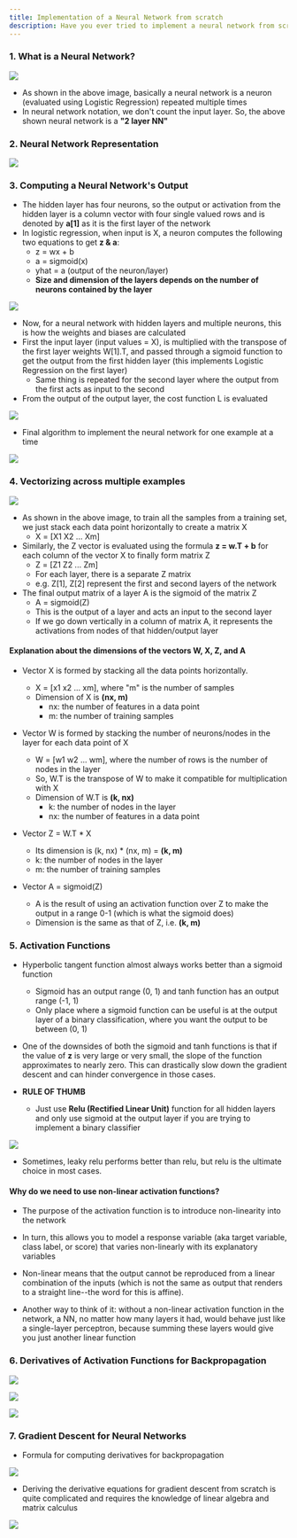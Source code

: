```yaml
---
title: Implementation of a Neural Network from scratch
description: Have you ever tried to implement a neural network from scratch, using Logistic Regression? This post reveals the fundamentals of building a neural network and training it with multiple training samples with the help of vectorization.
---
```


### 1. What is a Neural Network?

![](https://i.ibb.co/d79YnGD/Screenshot-from-2019-04-17-15-58-08.png)

- As shown in the above image, basically a neural network is a neuron (evaluated using Logistic Regression) repeated multiple times
- In neural network notation, we don't count the input layer. So, the above shown neural network is a **"2 layer NN"**

### 2. Neural Network Representation

![](https://i.ibb.co/T0VYmkT/Screenshot-from-2019-04-17-16-06-35.png)

### 3. Computing a Neural Network's Output

- The hidden layer has four neurons, so the output or activation from the hidden layer is a column vector with four single valued rows and is denoted by **a[1]** as it is the first layer of the network
- In logistic regression, when input is X, a neuron computes the following two equations to get **z & a**:
    - z = wx + b
    - a = sigmoid(x)
    - yhat = a (output of the neuron/layer)
    - **Size and dimension of the layers depends on the number of neurons contained by the layer**

![](https://i.ibb.co/0BQqjXc/Screenshot-from-2019-04-17-16-50-35.png)

- Now, for a neural network with hidden layers and multiple neurons, this is how the weights and biases are calculated
- First the input layer (input values = X), is multiplied with the transpose of the first layer weights W[1].T, and passed through a sigmoid function to get the output from the first hidden layer (this implements Logistic Regression on the first layer)
    - Same thing is repeated for the second layer where the output from the first acts as input to the second
- From the output of the output layer, the cost function L is evaluated

![](https://i.ibb.co/q96kxQX/Screenshot-from-2019-04-17-16-53-42.png)

- Final algorithm to implement the neural network for one example at a time

![](https://i.ibb.co/ygS5JcW/Screenshot-from-2019-04-17-17-00-41.png)

### 4. Vectorizing across multiple examples

![](https://i.ibb.co/BCykzTw/Screenshot-from-2019-04-17-17-07-46.png)

- As shown in the above image, to train all the samples from a training set, we just stack each data point horizontally to create a matrix X
    - X = [X1 X2 ... Xm]
- Similarly, the Z vector is evaluated using the formula **z = w.T + b** for each column of the vector X to finally form matrix Z
    - Z = [Z1 Z2 ... Zm]
    - For each layer, there is a separate Z matrix
    - e.g. Z[1], Z[2] represent the first and second layers of the network
- The final output matrix of a layer A is the sigmoid of the matrix Z
    - A = sigmoid(Z)
    - This is the output of a layer and acts an input to the second layer
    - If we go down vertically in a column of matrix A, it represents the activations from nodes of that hidden/output layer

#### Explanation about the dimensions of the vectors W, X, Z, and A

- Vector X is formed by stacking all the data points horizontally.
    - X = [x1 x2 ... xm], where "m" is the number of samples
    - Dimension of X is **(nx, m)**
        - nx: the number of features in a data point
        - m: the number of training samples

- Vector W is formed by stacking the number of neurons/nodes in the layer for each data point of X
    - W = [w1 w2 ... wm], where the number of rows is the number of nodes in the layer
    - So, W.T is the transpose of W to make it compatible for multiplication with X
    - Dimension of W.T is **(k, nx)**
        - k: the number of nodes in the layer
        - nx: the number of features in a data point
        
- Vector Z = W.T * X
    - Its dimension is (k, nx) * (nx, m) = **(k, m)**
    - k: the number of nodes in the layer
    - m: the number of training samples

- Vector A = sigmoid(Z)
    - A is the result of using an activation function over Z to make the output in a range 0-1 (which is what the sigmoid does)
    - Dimension is the same as that of Z, i.e. **(k, m)**

### 5. Activation Functions

- Hyperbolic tangent function almost always works better than a sigmoid function
    - Sigmoid has an output range (0, 1) and tanh function has an output range (-1, 1)
    - Only place where a sigmoid function can be useful is at the output layer of a binary classification, where you want the output to be between (0, 1)
    
- One of the downsides of both the sigmoid and tanh functions is that if the value of **z** is very large or very small, the slope of the function approximates to nearly zero. This can drastically slow down the gradient descent and can hinder convergence in those cases.


- **RULE OF THUMB**
    - Just use **Relu (Rectified Linear Unit)** function for all hidden layers and only use sigmoid at the output layer if you are trying to implement a binary classifier

![](https://i.ibb.co/XLNFmTX/Screenshot-from-2019-04-18-17-06-27.png)

- Sometimes, leaky relu performs better than relu, but relu is the ultimate choice in most cases.

#### Why do we need to use non-linear activation functions?

- The purpose of the activation function is to introduce non-linearity into the network

- In turn, this allows you to model a response variable (aka target variable, class label, or score) that varies non-linearly with its explanatory variables

- Non-linear means that the output cannot be reproduced from a linear combination of the inputs (which is not the same as output that renders to a straight line--the word for this is affine).

- Another way to think of it: without a non-linear activation function in the network, a NN, no matter how many layers it had, would behave just like a single-layer perceptron, because summing these layers would give you just another linear function

### 6. Derivatives of Activation Functions for Backpropagation

![](https://i.ibb.co/NxXTGb2/Screenshot-from-2019-04-18-17-17-53.png)

![](https://i.ibb.co/WyXmCCG/Screenshot-from-2019-04-18-17-19-02.png)

![](https://i.ibb.co/1md51kM/Screenshot-from-2019-04-18-17-20-01.png)

### 7. Gradient Descent for Neural Networks

- Formula for computing derivatives for backpropagation

![](https://i.ibb.co/kQD8wNk/Screenshot-from-2019-04-18-17-36-05.png)

- Deriving the derivative equations for gradient descent from scratch is quite complicated and requires the knowledge of linear algebra and matrix calculus

![](https://i.ibb.co/F8VzRhv/Screenshot-from-2019-04-18-17-46-44.png)